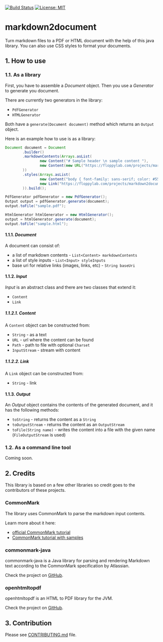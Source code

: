 [![Build Status](https://travis-ci.org/floppylab/markdown2documentation.svg?branch=master)](https://travis-ci.org/floppylab/markdown2documentation) 
[![License: MIT](https://img.shields.io/badge/License-MIT-blue.svg)](https://opensource.org/licenses/MIT)

# markdown2document

Turn markdown files to a PDF or HTML document with the help of this java library. You can also use CSS styles to format your documents.

## 1. How to use

### 1.1. As a library

First, you have to assemble a _Document_ object. Then you use a _Generator_ to generate you document.

There are currently two generators in the library:
- `PdfGenerator`
- `HTMLGenerator`

Both have a `generate(Document document)` method which returns an `Output` object.

Here is an example how to use is as a library:

``` java
Document document = Document
        .builder()
        .markdownContents(Arrays.asList(
                new Content("# Sample header \n sample content "),
                new Content(new URL("https://floppylab.com/projects/markdown2document/sample.md"))
        ))
        .styles(Arrays.asList(
                new Content("body { font-family: sans-serif; color: #555; /* some comment*/ }"),
                new Link("https://floppylab.com/projects/markdown2document/sample.css")
        )).build();

PdfGenerator pdfGenerator = new PdfGenerator();
Output output = pdfGenerator.generate(document);
output.toFile("sample.pdf");

HtmlGenerator htmlGenerator = new HtmlGenerator();
output = htmlGenerator.generate(document);
output.toFile("sample.html");
```

#### 1.1.1. _Document_

A document can consist of:
- a list of markdown contents - `List<Content> markdownContents`
- a list of style inputs - `List<Input> styleInputs`
- base uri for relative links (images, links, etc) - `String baseUri`

#### 1.1.2. _Input_

_Input_ is an abstract class and there are two classes that extend it:

- `Content` 
- `Link`

##### 1.1.2.1. _Content_

A `Content` object can be constructed from:
- `String` - as a text
- `URL` - url where the content can be found
- `Path` - path to file with optional `Charset`
- `InputStream` - stream with content

##### 1.1.2.2. _Link_

A `Link` object can be constructed from:
- `String` - link

#### 1.1.3. _Output_

An _Output_ object contains the contents of the generated document, and it has the following methods:
- `toString` - returns the content as a `String`
- `toOutputStream` - returns the content as an `OutputStream`
- `toFile(String name)` - writes the content into a file with the given name (`FileOutputStream` is used)

### 1.2. As a command line tool

Coming soon.

## 2. Credits

This library is based on a few other libraries so credit goes to the contributors of these projects.

### CommonMark 

The library uses CommonMark to parse the markdown input contents.

Learn more about it here: 
- [official CommonMark tutorial](https://commonmark.org/help/tutorial/)
- [CommonMark tutorial with samples](https://github.com/thephpleague/commonmark/blob/master/tests/benchmark/sample.md)

### commonmark-java

commonmark-java is a Java library for parsing and rendering Markdown text according to the CommonMark specification by Atlassian.

Check the project on [GitHub](https://github.com/atlassian/commonmark-java).

### openhtmltopdf

openhtmltopdf is an HTML to PDF library for the JVM.

Check the project on [GitHub](https://github.com/danfickle/openhtmltopdf).

## 3. Contribution

Please see [CONTRIBUTING.md](CONTRIBUTING.md) file.

